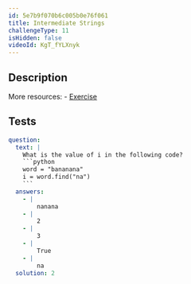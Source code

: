 ```yaml
---
id: 5e7b9f070b6c005b0e76f061
title: Intermediate Strings
challengeType: 11
isHidden: false
videoId: KgT_fYLXnyk
---
```


## Description
<section id='description'>
More resources:
- <a href="https://www.youtube.com/watch?v=1bSqHot-KwE" target='_blank'>Exercise</a>
</section>

## Tests
<section id='tests'>

```yml
question:
  text: |
    What is the value of i in the following code?
    ```python
    word = "bananana"
    i = word.find("na")
    ```
  answers:
    - |
        nanana
    - |
        2
    - |
        3
    - |
        True
    - |
        na
  solution: 2
```

</section>
